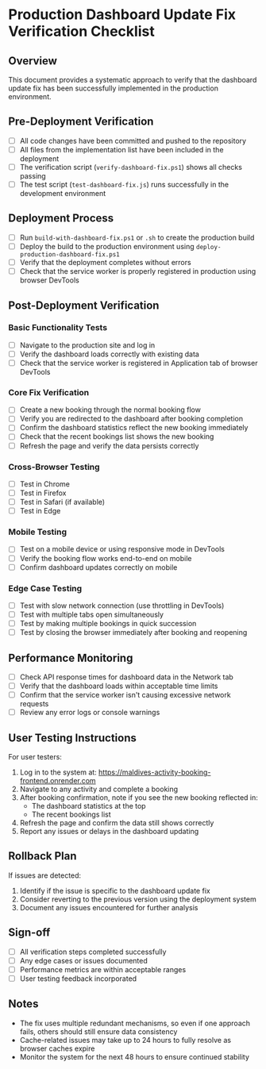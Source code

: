 # Production Dashboard Update Fix Verification Checklist

## Overview
This document provides a systematic approach to verify that the dashboard update fix has been successfully implemented in the production environment.

## Pre-Deployment Verification

- [ ] All code changes have been committed and pushed to the repository
- [ ] All files from the implementation list have been included in the deployment
- [ ] The verification script (`verify-dashboard-fix.ps1`) shows all checks passing
- [ ] The test script (`test-dashboard-fix.js`) runs successfully in the development environment

## Deployment Process

- [ ] Run `build-with-dashboard-fix.ps1` or `.sh` to create the production build
- [ ] Deploy the build to the production environment using `deploy-production-dashboard-fix.ps1`
- [ ] Verify that the deployment completes without errors
- [ ] Check that the service worker is properly registered in production using browser DevTools

## Post-Deployment Verification

### Basic Functionality Tests
- [ ] Navigate to the production site and log in
- [ ] Verify the dashboard loads correctly with existing data
- [ ] Check that the service worker is registered in Application tab of browser DevTools

### Core Fix Verification
- [ ] Create a new booking through the normal booking flow
- [ ] Verify you are redirected to the dashboard after booking completion
- [ ] Confirm the dashboard statistics reflect the new booking immediately
- [ ] Check that the recent bookings list shows the new booking
- [ ] Refresh the page and verify the data persists correctly

### Cross-Browser Testing
- [ ] Test in Chrome
- [ ] Test in Firefox
- [ ] Test in Safari (if available)
- [ ] Test in Edge

### Mobile Testing
- [ ] Test on a mobile device or using responsive mode in DevTools
- [ ] Verify the booking flow works end-to-end on mobile
- [ ] Confirm dashboard updates correctly on mobile

### Edge Case Testing
- [ ] Test with slow network connection (use throttling in DevTools)
- [ ] Test with multiple tabs open simultaneously
- [ ] Test by making multiple bookings in quick succession
- [ ] Test by closing the browser immediately after booking and reopening

## Performance Monitoring

- [ ] Check API response times for dashboard data in the Network tab
- [ ] Verify that the dashboard loads within acceptable time limits
- [ ] Confirm that the service worker isn't causing excessive network requests
- [ ] Review any error logs or console warnings

## User Testing Instructions

For user testers:
1. Log in to the system at: https://maldives-activity-booking-frontend.onrender.com
2. Navigate to any activity and complete a booking
3. After booking confirmation, note if you see the new booking reflected in:
   - The dashboard statistics at the top
   - The recent bookings list
4. Refresh the page and confirm the data still shows correctly
5. Report any issues or delays in the dashboard updating

## Rollback Plan

If issues are detected:
1. Identify if the issue is specific to the dashboard update fix
2. Consider reverting to the previous version using the deployment system
3. Document any issues encountered for further analysis

## Sign-off

- [ ] All verification steps completed successfully
- [ ] Any edge cases or issues documented
- [ ] Performance metrics are within acceptable ranges
- [ ] User testing feedback incorporated

## Notes

- The fix uses multiple redundant mechanisms, so even if one approach fails, others should still ensure data consistency
- Cache-related issues may take up to 24 hours to fully resolve as browser caches expire
- Monitor the system for the next 48 hours to ensure continued stability
